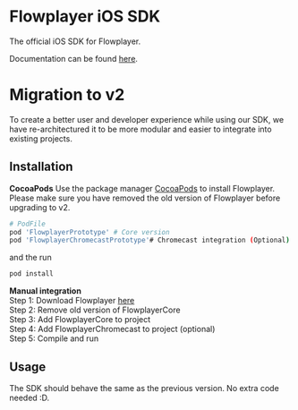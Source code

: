 # Flowplayer iOS SDK

The official iOS SDK for Flowplayer.

Documentation can be found [here](https://flowplayer.com/developers/ios-sdk/getting-started).

# Migration to v2

To create a better user and developer experience while using our SDK, we have re-architectured it to be more modular and easier to integrate into existing projects.

## Installation

**CocoaPods**
Use the package manager [CocoaPods](https://cocoapods.org/) to install Flowplayer. Please make sure you have removed the old version of Flowplayer before upgrading to v2.

```bash
# PodFile
pod 'FlowplayerPrototype' # Core version
pod 'FlowplayerChromecastPrototype'# Chromecast integration (Optional)
```

and the run

```bash
pod install
```

**Manual integration**   
Step 1: Download Flowplayer [here](https://github.com/Denpex/flowplayer-prototype/releases/tag/0.0.1)   
Step 2: Remove old version of FlowplayerCore   
Step 3: Add FlowplayerCore to project   
Step 4: Add FlowplayerChromecast to project (optional)   
Step 5: Compile and run

## Usage
The SDK should behave the same as the previous version. No extra code needed :D.
